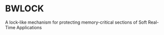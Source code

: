 # BWLOCK
A lock-like mechanism for protecting memory-critical sections of Soft Real-Time Applications
